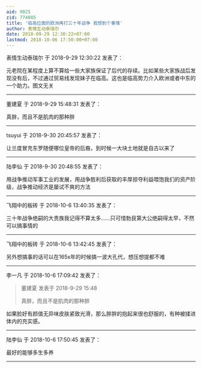 ```yaml
---
aid: 9025
zid: 774085
title: '临高位面的欧洲再打三十年战争 我想到个事情'
author: 表情生动泰瑞尔
date: 2018-09-29 12:30:22+07:00
lastmod: 2018-10-06 17:50:00+07:00
---
```


表情生动泰瑞尔 于 2018-9-29 12:30:22 发表了：

元老院在某程度上算不算给一些大家族保证了后代的存续。比如某些大家族战后发现没有后，不过通过贸易线发现妹子在临高。这也是临高势力介入欧洲或者中东的一个助力。图文无关

---------

董建夏 于 2018-9-29 15:48:31 发表了：

真胖，而且不是肌肉的那种胖

---------

tsuyui 于 2018-9-30 20:45:57 发表了：

让兰度冒充东罗随便哪位皇帝的后裔，到时候一大块土地就是自古以来了

---------

陆李仙 于 2018-9-30 20:48:55 发表了：

用战争推动军事工业的发展，用战争胜利后获取的丰厚掠夺利益喂饱我们的资产阶级，战争推动经济是屡试不爽的方法

---------

飞翔中的板砖 于 2018-10-6 13:40:35 发表了：

三十年战争绝嗣的大贵族我记得不算太多……只可惜勃艮第大公绝嗣得太早，不然可以搞事情的

---------

飞翔中的板砖 于 2018-10-6 13:42:45 发表了：

另外想搞事的话可以在165x年的时候搞一波大孔代，想压想提都不难

---------

李一凡 于 2018-10-6 17:09:42 发表了：

> 董建夏 发表于 2018-9-29 15:48
> 
> 真胖，而且不是肌肉的那种胖



如果脸好有颜值无异味皮肤紧致光滑，那么胖胖的抱起来很也舒服的，有种被揉进体内的充实感。

---------

陆李仙 于 2018-10-6 17:50:45 发表了：

最好的能够多生多养

---------

